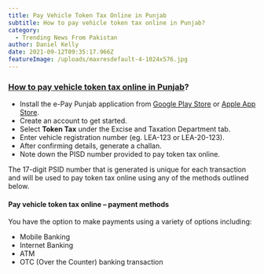 ```yaml
---
title: Pay Vehicle Token Tax Online in Punjab
subtitle: How to pay vehicle token tax online in Punjab?
category:
  - Trending News From Pakistan
author: Daniel Kelly
date: 2021-09-12T09:35:17.966Z
featureImage: /uploads/maxresdefault-4-1024x576.jpg
---
```

<!--StartFragment-->

### [How to pay vehicle token tax online in Punjab](https://toptrendpk.com)?

* Install the e-Pay Punjab application from [Google Play Store](https://play.google.com/store/apps/details?id=com.pitb.ePayGateway&hl=en) or [Apple App Store](https://apps.apple.com/pk/app/epay-punjab/id1465068821).
* Create an account to get started.
* Select **Token Tax** under the Excise and Taxation Department tab.
* Enter vehicle registration number (eg. LEA-123 or LEA-20-123).
* After confirming details, generate a challan.
* Note down the PISD number provided to pay token tax online.

The 17-digit PSID number that is generated is unique for each transaction and will be used to pay token tax online using any of the methods outlined below.

#### Pay vehicle token tax online – payment methods

You have the option to make payments using a variety of options including:

* Mobile Banking
* Internet Banking
* ATM
* OTC (Over the Counter) banking transaction

<!--EndFragment-->